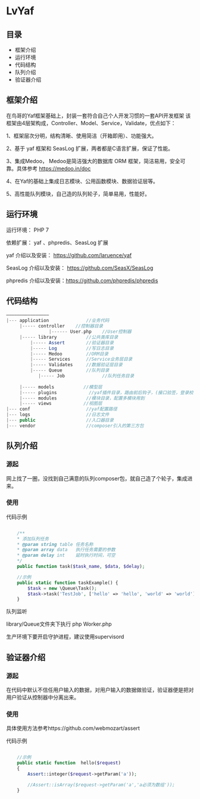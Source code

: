 LvYaf
===

## 目录
- 框架介绍
- 运行环境
- 代码结构
- 队列介绍
- 验证器介绍


## 框架介绍
在鸟哥的Yaf框架基础上，封装一套符合自己个人开发习惯的一套API开发框架
该框架由4层架构成，Controller、Model、Service，Validate，优点如下：

1、框架层次分明，结构清晰、使用简洁（开箱即用）、功能强大。

2、基于 yaf 框架和 SeasLog 扩展，两者都是C语言扩展，保证了性能。

3、集成Medoo， Medoo是简洁强大的数据库 ORM 框架，简洁易用，安全可靠。具体参考 https://medoo.in/doc

4、在Yaf的基础上集成日志模块、公用函数模块、数据验证层等。

5、高性能队列模块，自己造的队列轮子，简单易用，性能好。


## 运行环境

运行环境： PHP 7 

依赖扩展： yaf 、phpredis、SeasLog 扩展 

yaf 介绍以及安装： https://github.com/laruence/yaf

SeasLog 介绍以及安装： https://github.com/SeasX/SeasLog

phpredis 介绍以及安装：https://github.com/phpredis/phpredis

## 代码结构
```php
———————————————— 
|--- application              //业务代码 
     |----- controller    //控制器目录
                |------ User.php    //User控制器
	 |----- library           //公共类库目录
         |----- Assert        //验证器目录
         |----- Log           //写日志目录
         |----- Medoo         //ORM目录
         |----- Services      //Service业务层目录
         |----- Validates     //数据验证层目录    
         |----- Queue         //队列目录
            |----- Job              //队列任务目录
              
     |----- models           //模型层     
     |----- plugins            //yaf插件目录，路由前后钩子，(接口验签，登录校验，权限检验可写在这里)
     |----- modules           //模块目录，配置多模块用到     
     |----- views            //视图层
|--- conf                     //yaf配置路径          
|--- logs                     //日志文件 
|--- public                   //入口器目录
|--- vendor                   //composer引入的第三方包
```

## 队列介绍

###  源起
网上找了一圈，没找到自己满意的队列composer包，就自己造了个轮子，集成进来。

###  使用
代码示例
```php

    /**
    * 添加队列任务
    * @param string table 任务名称
    * @param array data   执行任务需要的参数
    * @param delay int    延时执行时间，可空
    */
    public function task($task_name, $data, $delay);

    //示例
	public static function taskExample() {
		$task = new \Queue\Task();
        $task->task('TestJob', ['hello' => 'hello', 'world' => 'world'], 15);
	}
```

队列监听

library/Queue文件夹下执行  php Worker.php

生产环境下要开启守护进程，建议使用supervisord


##  验证器介绍

###  源起
在代码中默认不信任用户输入的数据，对用户输入的数据做验证，验证器便是把对用户验证从控制器中分离出来。

###  使用

具体使用方法参考https://github.com/webmozart/assert

代码示例
```php

    //示例
    public static function  hello($request)
    {
        Assert::integer($request->getParam('a'));

        //Assert::isArray($request->getParam('a','a必须为数组'));
    }
```





